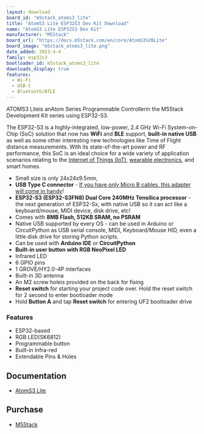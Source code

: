 ```yaml
---
layout: download
board_id: "m5stack_atoms3_lite"
title: "AtomS3 Lite ESP32S3 Dev Kit Download"
name: "AtomS3 Lite ESP32S3 Dev Kit"
manufacturer: "M5Stack"
board_url: "https://docs.m5stack.com/en/core/AtomS3%20Lite"
board_image: "m5stack_atoms3_lite.png"
date_added: 2023-4-4
family: esp32s3
bootloader_id: m5stack_atoms3_lite
downloads_display: true
features:
  - Wi-Fi
  - USB-C
  - Bluetooth/BTLE
---
```


ATOMS3 Liteis anAtom Series Programmable Controllerin the M5Stack Development Kit series using ESP32-S3.

The ESP32-S3 is a highly-integrated, low-power, 2.4 GHz Wi-Fi System-on-Chip (SoC) solution that now has **WiFi** and **BLE** support, **built-in native USB** as well as some other interesting new technologies like Time of Flight distance measurements. With its state-of-the-art power and RF performance, this SoC is an ideal choice for a wide variety of application scenarios relating to the [Internet of Things (IoT)](https://www.adafruit.com/category/342), [wearable electronics](https://www.adafruit.com/category/65), and smart homes.

- Small size is only 24x24x9.5mm, 
- **USB Type C connector** - [If you have only Micro B cables, this adapter will come in handy](https://www.adafruit.com/product/4299)!
- **ESP32-S3 (ESP32-S3FN8) Dual Core 240MHz Tensilica processor** - the next generation of ESP32-Sx, with native USB so it can act like a keyboard/mouse, MIDI device, disk drive, etc!
- Comes with **8MB Flash, 512KB SRAM, no PSRAM**
- Native USB supported by every OS - can be used in Arduino or CircuitPython as USB serial console, MIDI, Keyboard/Mouse HID, even a little disk drive for storing Python scripts.
- Can be used with **Arduino IDE** or **CircuitPython**
- **Built-in user button with RGB NeoPixel LED**
- Infrared LED
- 6 GPIO pins
- 1 GROVE/HY2.0-4P interfaces
- Built-in 3D antenna
- An M2 screw holeis provided on the back for fixing
- **Reset switch** for starting your project code over. Hold the reset switch for 2 second to enter bootloader mode
-  Hold **Button A** and tap **Reset switch** for entering UF2 bootloader drive

### Features
- ESP32-based
- RGB LED(SK6812)
- Programmable button
- Built-in Infra-red
- Extendable Pins & Holes

## Documentation

* [AtomS3 Lite](https://docs.m5stack.com/en/core/AtomS3%20Lite)

## Purchase

* [M5Stack](https://shop.m5stack.com/products/atoms3-lite-esp32s3-dev-kit)